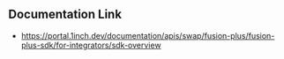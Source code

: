 ## Documentation Link

- https://portal.1inch.dev/documentation/apis/swap/fusion-plus/fusion-plus-sdk/for-integrators/sdk-overview